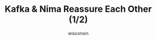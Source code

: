 ---
media: "images/rounds/round_3/kafka_reassures_nima_1.png"
media_type: image
title: Kafka & Nima Reassure Each Other (1/2)
author: wisconsin
desc: Kafka Hynes and Nima-Nan assure each other that everything will be alright, meanwhile crew are being shot by Syndicate agents.
---